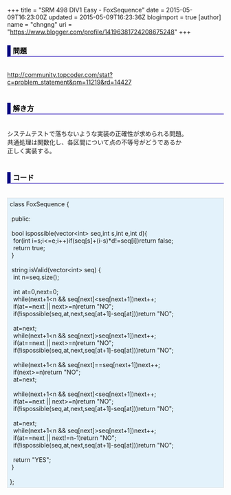+++
title = "SRM 498 DIV1 Easy - FoxSequence"
date = 2015-05-09T16:23:00Z
updated = 2015-05-09T16:23:36Z
blogimport = true 
[author]
	name = "chngng"
	uri = "https://www.blogger.com/profile/14196381724208675248"
+++

<div dir="ltr" style="text-align: left;" trbidi="on"><h3 style="border-bottom: 2px solid slateblue; border-left: 8px solid navy; color: black; padding: 0px 0px 1px 5px;">問題 </h3><br /><a href="http://community.topcoder.com/stat?c=problem_statement&amp;pm=11219&amp;rd=14427" target="_blank">http://community.topcoder.com/stat?c=problem_statement&amp;pm=11219&amp;rd=14427</a><br /><br /><h3 style="border-bottom: 2px solid slateblue; border-left: 8px solid navy; color: black; padding: 0px 0px 1px 5px;">解き方 </h3><br />システムテストで落ちないような実装の正確性が求められる問題。<br />共通処理は関数化し、各区間について点の不等号がどうであるか<br />正しく実装する。<br /><br /><h3 style="border-bottom: 2px solid slateblue; border-left: 8px solid navy; color: black; padding: 0px 0px 1px 5px;">コード </h3><br /><div style="background-color: #e3f2fb; border: 1px dotted #CCCCCC; padding: 5px;">class FoxSequence {<br /><br /><span class="Apple-tab-span" style="white-space: pre;"> </span>public:<br /><br /><span class="Apple-tab-span" style="white-space: pre;"> </span>bool ispossible(vector&lt;int&gt; seq,int s,int e,int d){<br /><span class="Apple-tab-span" style="white-space: pre;">  </span>for(int i=s;i&lt;=e;i++)if(seq[s]+(i-s)*d!=seq[i])return false;<br /><span class="Apple-tab-span" style="white-space: pre;">  </span>return true;<br /><span class="Apple-tab-span" style="white-space: pre;"> </span>}<br /><br /><span class="Apple-tab-span" style="white-space: pre;"> </span>string isValid(vector&lt;int&gt; seq) {<br /><span class="Apple-tab-span" style="white-space: pre;">  </span>int n=seq.size();<br /><br /><span class="Apple-tab-span" style="white-space: pre;">  </span>int at=0,next=0;<br /><span class="Apple-tab-span" style="white-space: pre;">  </span>while(next+1&lt;n &amp;&amp; seq[next]&lt;seq[next+1])next++;<br /><span class="Apple-tab-span" style="white-space: pre;">  </span>if(at==next || next&gt;=n)return "NO";<br /><span class="Apple-tab-span" style="white-space: pre;">  </span>if(!ispossible(seq,at,next,seq[at+1]-seq[at]))return "NO";<br /><br /><span class="Apple-tab-span" style="white-space: pre;">  </span>at=next;<br /><span class="Apple-tab-span" style="white-space: pre;">  </span>while(next+1&lt;n &amp;&amp; seq[next]&gt;seq[next+1])next++;<br /><span class="Apple-tab-span" style="white-space: pre;">  </span>if(at==next || next&gt;=n)return "NO";<br /><span class="Apple-tab-span" style="white-space: pre;">  </span>if(!ispossible(seq,at,next,seq[at+1]-seq[at]))return "NO";<br /><br /><span class="Apple-tab-span" style="white-space: pre;">  </span>while(next+1&lt;n &amp;&amp; seq[next]==seq[next+1])next++;<br /><span class="Apple-tab-span" style="white-space: pre;">  </span>if(next&gt;=n)return "NO";<br /><span class="Apple-tab-span" style="white-space: pre;">  </span>at=next;<br /><br /><span class="Apple-tab-span" style="white-space: pre;">  </span>while(next+1&lt;n &amp;&amp; seq[next]&lt;seq[next+1])next++;<br /><span class="Apple-tab-span" style="white-space: pre;">  </span>if(at==next || next&gt;=n)return "NO";<br /><span class="Apple-tab-span" style="white-space: pre;">  </span>if(!ispossible(seq,at,next,seq[at+1]-seq[at]))return "NO";<br /><br /><span class="Apple-tab-span" style="white-space: pre;">  </span>at=next;<br /><span class="Apple-tab-span" style="white-space: pre;">  </span>while(next+1&lt;n &amp;&amp; seq[next]&gt;seq[next+1])next++;<br /><span class="Apple-tab-span" style="white-space: pre;">  </span>if(at==next || next!=n-1)return "NO";<br /><span class="Apple-tab-span" style="white-space: pre;">  </span>if(!ispossible(seq,at,next,seq[at+1]-seq[at]))return "NO";<br /><br /><span class="Apple-tab-span" style="white-space: pre;">  </span>return "YES";<br /><span class="Apple-tab-span" style="white-space: pre;"> </span>}<br /><br />};</div></div>
